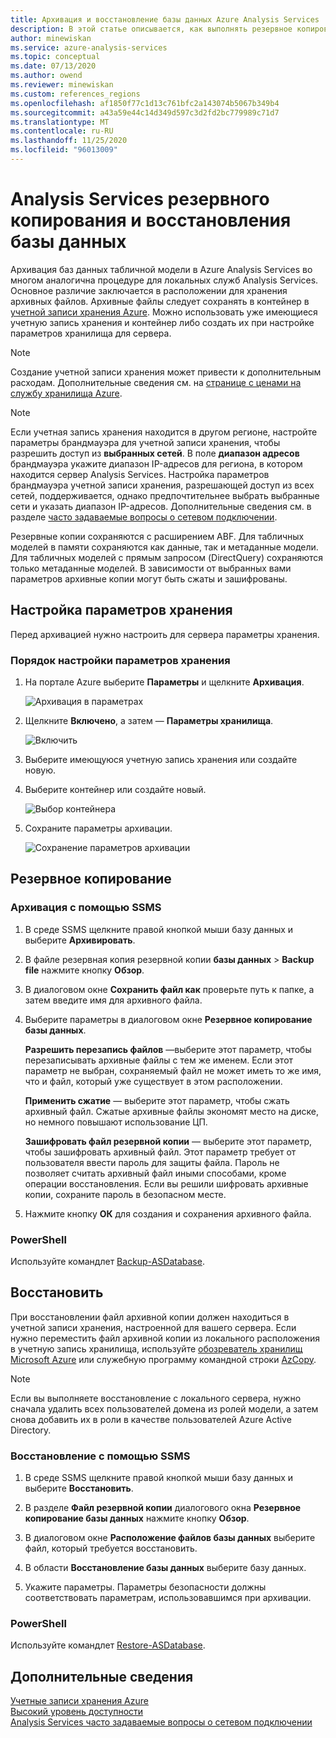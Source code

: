 ```yaml
---
title: Архивация и восстановление базы данных Azure Analysis Services | Документы Майкрософт
description: В этой статье описывается, как выполнять резервное копирование и восстановление метаданных модели и данных из базы данных Azure Analysis Services.
author: minewiskan
ms.service: azure-analysis-services
ms.topic: conceptual
ms.date: 07/13/2020
ms.author: owend
ms.reviewer: minewiskan
ms.custom: references_regions
ms.openlocfilehash: af1850f77c1d13c761bfc2a143074b5067b349b4
ms.sourcegitcommit: a43a59e44c14d349d597c3d2fd2bc779989c71d7
ms.translationtype: MT
ms.contentlocale: ru-RU
ms.lasthandoff: 11/25/2020
ms.locfileid: "96013009"
---
```

# <a name="analysis-services-database-backup-and-restore"></a>Analysis Services резервного копирования и восстановления базы данных

Архивация баз данных табличной модели в Azure Analysis Services во многом аналогична процедуре для локальных служб Analysis Services. Основное различие заключается в расположении для хранения архивных файлов. Архивные файлы следует сохранять в контейнер в [учетной записи хранения Azure](../storage/common/storage-account-create.md). Можно использовать уже имеющиеся учетную запись хранения и контейнер либо создать их при настройке параметров хранилища для сервера.

> [!NOTE]
> Создание учетной записи хранения может привести к дополнительным расходам. Дополнительные сведения см. на [странице с ценами на службу хранилища Azure](https://azure.microsoft.com/pricing/details/storage/blobs/).
> 
> 

> [!NOTE]
> Если учетная запись хранения находится в другом регионе, настройте параметры брандмауэра для учетной записи хранения, чтобы разрешить доступ из **выбранных сетей**. В поле **диапазон адресов** брандмауэра укажите диапазон IP-адресов для региона, в котором находится сервер Analysis Services. Настройка параметров брандмауэра учетной записи хранения, разрешающей доступ из всех сетей, поддерживается, однако предпочтительнее выбрать выбранные сети и указать диапазон IP-адресов. Дополнительные сведения см. в разделе [часто задаваемые вопросы о сетевом подключении](analysis-services-network-faq.md#backup-and-restore).

Резервные копии сохраняются с расширением ABF. Для табличных моделей в памяти сохраняются как данные, так и метаданные модели. Для табличных моделей с прямым запросом (DirectQuery) сохраняются только метаданные моделей. В зависимости от выбранных вами параметров архивные копии могут быть сжаты и зашифрованы.


## <a name="configure-storage-settings"></a>Настройка параметров хранения
Перед архивацией нужно настроить для сервера параметры хранения.


### <a name="to-configure-storage-settings"></a>Порядок настройки параметров хранения
1.  На портале Azure выберите **Параметры** и щелкните **Архивация**.

    ![Архивация в параметрах](./media/analysis-services-backup/aas-backup-backups.png)

2.  Щелкните **Включено**, а затем — **Параметры хранилища**.

    ![Включить](./media/analysis-services-backup/aas-backup-enable.png)

3. Выберите имеющуюся учетную запись хранения или создайте новую.

4. Выберите контейнер или создайте новый.

    ![Выбор контейнера](./media/analysis-services-backup/aas-backup-container.png)

5. Сохраните параметры архивации.

    ![Сохранение параметров архивации](./media/analysis-services-backup/aas-backup-save.png)

## <a name="backup"></a>Резервное копирование

### <a name="to-backup-by-using-ssms"></a>Архивация с помощью SSMS

1. В среде SSMS щелкните правой кнопкой мыши базу данных и выберите **Архивировать**.

2. В файле резервная копия резервной копии **базы данных**  >  **Backup file** нажмите кнопку **Обзор**.

3. В диалоговом окне **Сохранить файл как** проверьте путь к папке, а затем введите имя для архивного файла. 

4. Выберите параметры в диалоговом окне **Резервное копирование базы данных**.

    **Разрешить перезапись файлов** —выберите этот параметр, чтобы перезаписывать архивные файлы с тем же именем. Если этот параметр не выбран, сохраняемый файл не может иметь то же имя, что и файл, который уже существует в этом расположении.

    **Применить сжатие** — выберите этот параметр, чтобы сжать архивный файл. Сжатые архивные файлы экономят место на диске, но немного повышают использование ЦП. 

    **Зашифровать файл резервной копии** — выберите этот параметр, чтобы зашифровать архивный файл. Этот параметр требует от пользователя ввести пароль для защиты файла. Пароль не позволяет считать архивный файл иными способами, кроме операции восстановления. Если вы решили шифровать архивные копии, сохраните пароль в безопасном месте.

5. Нажмите кнопку **ОК** для создания и сохранения архивного файла.


### <a name="powershell"></a>PowerShell
Используйте командлет [Backup-ASDatabase](/powershell/module/sqlserver/backup-asdatabase).

## <a name="restore"></a>Восстановить
При восстановлении файл архивной копии должен находиться в учетной записи хранения, настроенной для вашего сервера. Если нужно переместить файл архивной копии из локального расположения в учетную запись хранилища, используйте [обозреватель хранилищ Microsoft Azure](../vs-azure-tools-storage-manage-with-storage-explorer.md) или служебную программу командной строки [AzCopy](../storage/common/storage-use-azcopy-v10.md). 



> [!NOTE]
> Если вы выполняете восстановление с локального сервера, нужно сначала удалить всех пользователей домена из ролей модели, а затем снова добавить их в роли в качестве пользователей Azure Active Directory.
> 
> 

### <a name="to-restore-by-using-ssms"></a>Восстановление с помощью SSMS

1. В среде SSMS щелкните правой кнопкой мыши базу данных и выберите **Восстановить**.

2. В разделе **Файл резервной копии** диалогового окна **Резервное копирование базы данных** нажмите кнопку **Обзор**.

3. В диалоговом окне **Расположение файлов базы данных** выберите файл, который требуется восстановить.

4. В области **Восстановление базы данных** выберите базу данных.

5. Укажите параметры. Параметры безопасности должны соответствовать параметрам, использовавшимся при архивации.


### <a name="powershell"></a>PowerShell

Используйте командлет [Restore-ASDatabase](/powershell/module/sqlserver/restore-asdatabase).


## <a name="related-information"></a>Дополнительные сведения

[Учетные записи хранения Azure](../storage/common/storage-account-create.md)  
[Высокий уровень доступности](analysis-services-bcdr.md)      
[Analysis Services часто задаваемые вопросы о сетевом подключении](analysis-services-network-faq.md)
